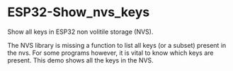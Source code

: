 # ESP32-Show_nvs_keys
Show all keys in ESP32 non volitile storage (NVS).

The NVS library is missing a function to list all keys (or a subset) present in the nvs.
For some programs however, it is vital to know which keys are present.
This demo shows all the keys in the NVS.
